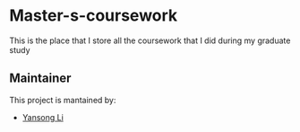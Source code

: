 # Master-s-coursework
 This is the place that I store all the coursework that I did during my graduate study

## Maintainer
This project is mantained by:
* [Yansong Li](https://git.cs.dal.ca/yansong)
